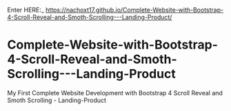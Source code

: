 Enter HERE:_
https://nachoxt17.github.io/Complete-Website-with-Bootstrap-4-Scroll-Reveal-and-Smoth-Scrolling---Landing-Product/
# Complete-Website-with-Bootstrap-4-Scroll-Reveal-and-Smoth-Scrolling---Landing-Product
My First Complete Website Development with Bootstrap 4 Scroll Reveal and Smoth Scrolling - Landing-Product
